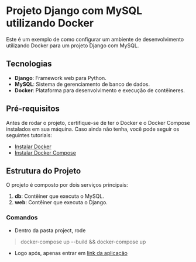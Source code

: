 # Projeto Django com MySQL utilizando Docker

Este é um exemplo de como configurar um ambiente de desenvolvimento utilizando Docker para um projeto Django com MySQL.

## Tecnologias

- **Django**: Framework web para Python.
- **MySQL**: Sistema de gerenciamento de banco de dados.
- **Docker**: Plataforma para desenvolvimento e execução de contêineres.

## Pré-requisitos

Antes de rodar o projeto, certifique-se de ter o Docker e o Docker Compose instalados em sua máquina. Caso ainda não tenha, você pode seguir os seguintes tutoriais:

- [Instalar Docker](https://docs.docker.com/get-docker/)
- [Instalar Docker Compose](https://docs.docker.com/compose/install/)

## Estrutura do Projeto

O projeto é composto por dois serviços principais:

1. **db**: Contêiner que executa o MySQL.
2. **web**: Contêiner que executa o Django.

### Comandos

- Dentro da pasta project, rode
> docker-compose up --build && docker-compose up

- Logo após, apenas entrar em [link da aplicação](http://127.0.0.1:8000/hello_mundo/)


